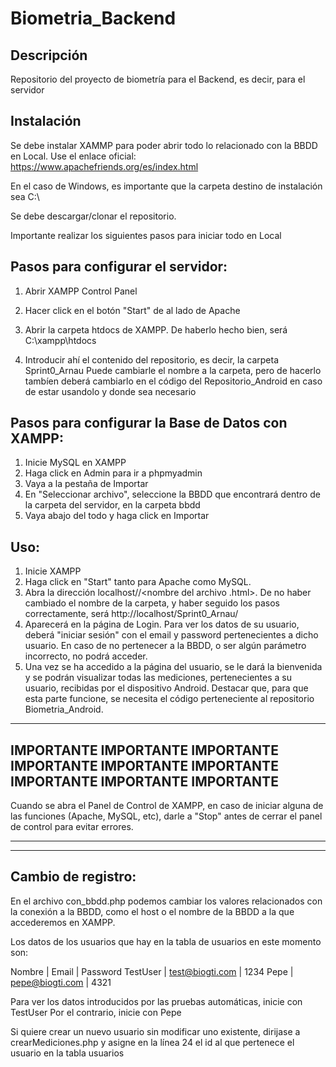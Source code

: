 # Biometria_Backend



## Descripción

Repositorio del proyecto de biometría para el Backend, es decir, para el servidor

## Instalación

Se debe instalar XAMMP para poder abrir todo lo relacionado con la BBDD en Local.
Use el enlace oficial: https://www.apachefriends.org/es/index.html

En el caso de Windows, es importante que la carpeta destino de instalación sea C:\

Se debe descargar/clonar el repositorio.

Importante realizar los siguientes pasos para iniciar todo en Local

## Pasos para configurar el servidor:

1. Abrir XAMPP Control Panel

2. Hacer click en el botón "Start" de al lado de Apache

3. Abrir la carpeta htdocs de XAMPP. De haberlo hecho bien, será C:\xampp\htdocs

4. Introducir ahí el contenido del repositorio, es decir, la carpeta Sprint0_Arnau
Puede cambiarle el nombre a la carpeta, pero de hacerlo tambíen deberá cambiarlo en el código del Repositorio_Android en caso de estar usandolo y donde sea necesario

## Pasos para configurar la Base de Datos con XAMPP:

1. Inicie MySQL en XAMPP
2. Haga click en Admin para ir a phpmyadmin
3. Vaya a la pestaña de Importar
4. En "Seleccionar archivo", seleccione la BBDD que encontrará dentro de la carpeta del servidor, en la carpeta bbdd
5. Vaya abajo del todo y haga click en Importar

## Uso:

1. Inicie XAMPP
2. Haga click en "Start" tanto para Apache como MySQL.
3. Abra la dirección localhost/<nombre de la carpeta destino>/<nombre del archivo .html>. De no haber cambiado el nombre de la carpeta, y haber seguido los pasos correctamente, será http://localhost/Sprint0_Arnau/
4. Aparecerá en la página de Login. Para ver los datos de su usuario, deberá "iniciar sesión" con el email y password pertenecientes a dicho usuario. En caso de no pertenecer a la BBDD, o ser algún parámetro incorrecto, no podrá acceder.
5. Una vez se ha accedido a la página del usuario, se le dará la bienvenida y se podrán visualizar todas las mediciones, pertenecientes a su usuario, recibidas por el dispositivo Android. Destacar que, para que esta parte funcione, se necesita el código perteneciente al repositorio Biometria_Android.

----------------------------------------------------------------------------------------------------------
IMPORTANTE	IMPORTANTE	IMPORTANTE	IMPORTANTE	IMPORTANTE	IMPORTANTE	IMPORTANTE  IMPORTANTE  IMPORTANTE
----------------------------------------------------------------------------------------------------------

Cuando se abra el Panel de Control de XAMPP, en caso de iniciar alguna de las funciones (Apache,
MySQL, etc), darle a "Stop" antes de cerrar el panel de control para evitar errores.

----------------------------------------------------------------------------------------------------------
----------------------------------------------------------------------------------------------------------

## Cambio de registro:

En el archivo con_bbdd.php podemos cambiar los valores relacionados con la conexión a la BBDD, como el host o el nombre de la BBDD a la que accederemos en XAMPP.

Los datos de los usuarios que hay en la tabla de usuarios en este momento son:

Nombre   |      Email      | Password
TestUser | test@biogti.com | 1234
Pepe     | pepe@biogti.com | 4321

Para ver los datos introducidos por las pruebas automáticas, inicie con TestUser
Por el contrario, inicie con Pepe

Si quiere crear un nuevo usuario sin modificar uno existente, dirijase a crearMediciones.php y asigne en la línea 24 el id al que pertenece el usuario en la tabla usuarios